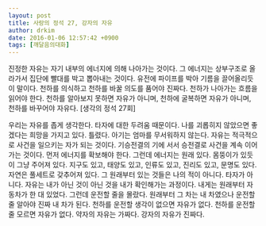 ```yaml
---
layout: post
title: 사랑의 정석 27, 강자의 자유
author: drkim
date: 2016-01-06 12:57:42 +0900
tags: [깨달음의대화]
---
```

진정한 자유는 자기 내부의 에너지에 의해 나아가는 것이다. 그 에너지는 상부구조로 올라가서 집단에 빨대를 박고 뽑아내는 것이다. 유전에 파이프를 박아 기름을 끌어올리듯이 말이다. 천하를 의식하고 천하를 바꿀 의도를 품어야 진짜다. 천하가 나아가는 흐름을 읽어야 한다. 천하를 알아보지 못하면 자유가 아니며, 천하에 굴복하면 자유가 아니며, 천하를 바꾸어야 자유다. [생각의 정석 27회] 

  


우리는 자유를 좁게 생각한다. 타자에 대한 두려움 때문이다. 나를 괴롭히지 않았으면 좋겠다는 희망을 가지고 있다. 틀렸다. 아기는 엄마를 무서워하지 않는다. 자유는 적극적으로 사건을 일으키는 자가 되는 것이다. 기승전결의 기에 서서 승전결로 사건을 계속 이어가는 것이다. 먼저 에너지를 확보해야 한다. 그런데 에너지는 원래 있다. 몸뚱이가 있듯이 그냥 주어져 있다. 지구도 있고, 태양도 있고, 인류도 있고, 진리도 있고, 문명도 있다. 자연은 풀세트로 갖추어져 있다. 그 원래부터 있는 것들은 나의 적이 아니다. 타자가 아니다. 자유는 내가 아닌 것이 아닌 것을 내가 확인해가는 과정이다. 내게는 원래부터 자동차가 한 대 있었다. 그런데 운전할 줄을 몰랐다. 원래부터 그 차는 내 차였으나 운전할줄 알아야 진짜 내 차가 된다. 천하를 운전할 생각이 없으면 자유가 없다. 천하를 운전할줄 모르면 자유가 없다. 약자의 자유는 가짜다. 강자의 자유가 진짜다.